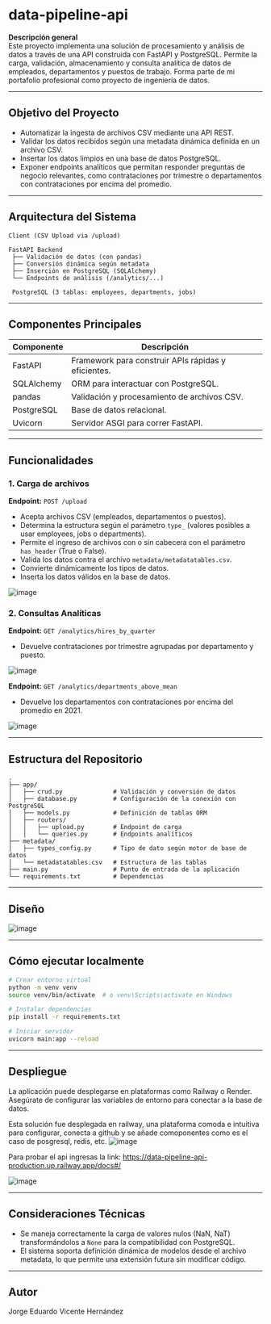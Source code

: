 # data-pipeline-api

**Descripción general**  
Este proyecto implementa una solución de procesamiento y análisis de datos a través de una API construida con FastAPI y PostgreSQL. Permite la carga, validación, almacenamiento y consulta analítica de datos de empleados, departamentos y puestos de trabajo. Forma parte de mi portafolio profesional como proyecto de ingeniería de datos.

---

## Objetivo del Proyecto

- Automatizar la ingesta de archivos CSV mediante una API REST.
- Validar los datos recibidos según una metadata dinámica definida en un archivo CSV.
- Insertar los datos limpios en una base de datos PostgreSQL.
- Exponer endpoints analíticos que permitan responder preguntas de negocio relevantes, como contrataciones por trimestre o departamentos con contrataciones por encima del promedio.

---

## Arquitectura del Sistema

```
Client (CSV Upload via /upload)

FastAPI Backend
 ├── Validación de datos (con pandas)
 ├── Conversión dinámica según metadata
 ├── Inserción en PostgreSQL (SQLAlchemy)
 └── Endpoints de análisis (/analytics/...)

 PostgreSQL (3 tablas: employees, departments, jobs)
```

---

## Componentes Principales

| Componente     | Descripción                                          |
|----------------|------------------------------------------------------|
| FastAPI        | Framework para construir APIs rápidas y eficientes. |
| SQLAlchemy     | ORM para interactuar con PostgreSQL.                |
| pandas         | Validación y procesamiento de archivos CSV.         |
| PostgreSQL     | Base de datos relacional.                           |
| Uvicorn        | Servidor ASGI para correr FastAPI.                  |

---

## Funcionalidades

### 1. Carga de archivos
**Endpoint:** `POST /upload`  
- Acepta archivos CSV (empleados, departamentos o puestos).
- Determina la estructura según el parámetro `type_` (valores posibles a usar employees, jobs o departments).
- Permite el ingreso de archivos con o sin cabecera con el parámetro `has_header` (True o False).
- Valida los datos contra el archivo `metadata/metadatatables.csv`.
- Convierte dinámicamente los tipos de datos.
- Inserta los datos válidos en la base de datos.

![image](https://github.com/user-attachments/assets/2e603493-4cd6-410f-91c8-ef9bc17edf00)

### 2. Consultas Analíticas
**Endpoint:** `GET /analytics/hires_by_quarter`  
- Devuelve contrataciones por trimestre agrupadas por departamento y puesto.

![image](https://github.com/user-attachments/assets/4f54fbc5-b781-47fe-b08a-ff5356721073)

**Endpoint:** `GET /analytics/departments_above_mean`  
- Devuelve los departamentos con contrataciones por encima del promedio en 2021.

![image](https://github.com/user-attachments/assets/2469d9f1-526d-4660-869d-b2bf7e01c33f)

---

## Estructura del Repositorio

```
.
├── app/
│   ├── crud.py              # Validación y conversión de datos
│   ├── database.py          # Configuración de la conexión con PostgreSQL
│   ├── models.py            # Definición de tablas ORM
│   ├── routers/
│   │   ├── upload.py        # Endpoint de carga
│   │   └── queries.py       # Endpoints analíticos
├── metadata/
│   ├── types_config.py      # Tipo de dato según motor de base de datos
│   └── metadatatables.csv   # Estructura de las tablas
├── main.py                  # Punto de entrada de la aplicación
└── requirements.txt         # Dependencias
```
---

## Diseño

![image](https://github.com/user-attachments/assets/5dc3f355-fd22-4fa9-b82a-288dffbbf147)

---

## Cómo ejecutar localmente

```bash
# Crear entorno virtual
python -m venv venv
source venv/bin/activate  # o venv\Scripts\activate en Windows

# Instalar dependencias
pip install -r requirements.txt

# Iniciar servidor
uvicorn main:app --reload
```

---

## Despliegue

La aplicación puede desplegarse en plataformas como Railway o Render. Asegúrate de configurar las variables de entorno para conectar a la base de datos.

Esta solución fue desplegada en railway, una plataforma comoda e intuitiva para configurar, conecta a github y se añade comoponentes como es el caso de posgresql, redis, etc.
![image](https://github.com/user-attachments/assets/46976786-14e2-48a0-8b8b-62af63f1bf2e)

Para probar el api ingresas la link: https://data-pipeline-api-production.up.railway.app/docs#/

![image](https://github.com/user-attachments/assets/96b9f4d2-6aee-4559-9e30-b1d90d40b2a9)

---

## Consideraciones Técnicas

- Se maneja correctamente la carga de valores nulos (NaN, NaT) transformándolos a `None` para la compatibilidad con PostgreSQL.
- El sistema soporta definición dinámica de modelos desde el archivo metadata, lo que permite una extensión futura sin modificar código.

---

## Autor

Jorge Eduardo Vicente Hernández
